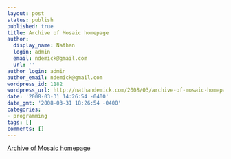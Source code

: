 ```yaml
---
layout: post
status: publish
published: true
title: Archive of Mosaic homepage
author:
  display_name: Nathan
  login: admin
  email: ndemick@gmail.com
  url: ''
author_login: admin
author_email: ndemick@gmail.com
wordpress_id: 1182
wordpress_url: http://nathandemick.com/2008/03/archive-of-mosaic-homepage/
date: '2008-03-31 14:26:54 -0400'
date_gmt: '2008-03-31 18:26:54 -0400'
categories:
- programming
tags: []
comments: []
---
```

<p><a href='http://home.mcom.com/'>Archive of Mosaic homepage</a></p>
